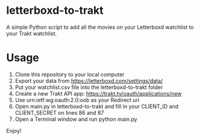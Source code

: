 # letterboxd-to-trakt
A simple Python script to add all the movies on your Letterboxd watchlist to your Trakt watchlist.

# Usage
1. Clone this repository to your local computer
2. Export your data from https://letterboxd.com/settings/data/
3. Put your watchlist.csv file into the letterboxd-to-trakt folder
4. Create a new Trakt API app: https://trakt.tv/oauth/applications/new
5. Use urn:ietf:wg:oauth:2.0:oob as your Redirect uri
6. Open main.py in letterboxd-to-trakt and fill in your CLIENT_ID and CLIENT_SECRET on lines 86 and 87
7. Open a Terminal window and run python main.py

Enjoy!